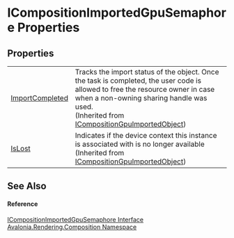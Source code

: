 # ICompositionImportedGpuSemaphore Properties




## Properties
<table>
<tr>
<td><a href="P_Avalonia_Rendering_Composition_ICompositionGpuImportedObject_ImportCompleted">ImportCompleted</a></td>
<td>Tracks the import status of the object. Once the task is completed, the user code is allowed to free the resource owner in case when a non-owning sharing handle was used.<br />(Inherited from <a href="T_Avalonia_Rendering_Composition_ICompositionGpuImportedObject">ICompositionGpuImportedObject</a>)</td>
</tr>
<tr>
<td><a href="P_Avalonia_Rendering_Composition_ICompositionGpuImportedObject_IsLost">IsLost</a></td>
<td>Indicates if the device context this instance is associated with is no longer available<br />(Inherited from <a href="T_Avalonia_Rendering_Composition_ICompositionGpuImportedObject">ICompositionGpuImportedObject</a>)</td>
</tr>
</table>

## See Also


#### Reference
<a href="T_Avalonia_Rendering_Composition_ICompositionImportedGpuSemaphore">ICompositionImportedGpuSemaphore Interface</a>  
<a href="N_Avalonia_Rendering_Composition">Avalonia.Rendering.Composition Namespace</a>  

